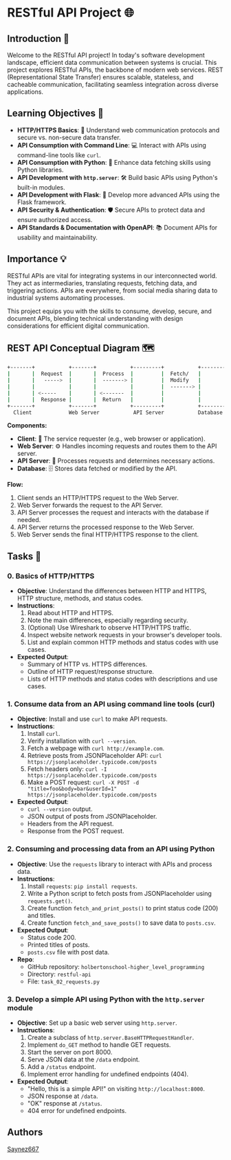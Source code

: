 # RESTful API Project 🌐

## Introduction 🚀

Welcome to the RESTful API project! In today's software development landscape, efficient data communication between systems is crucial. This project explores RESTful APIs, the backbone of modern web services. REST (Representational State Transfer) ensures scalable, stateless, and cacheable communication, facilitating seamless integration across diverse applications.

## Learning Objectives 🎯

*   **HTTP/HTTPS Basics**: 🔑 Understand web communication protocols and secure vs. non-secure data transfer.
*   **API Consumption with Command Line**: 💻 Interact with APIs using command-line tools like `curl`.
*   **API Consumption with Python**: 🐍 Enhance data fetching skills using Python libraries.
*   **API Development with `http.server`**: 🛠️ Build basic APIs using Python's built-in modules.
*   **API Development with Flask**: 🧪 Develop more advanced APIs using the Flask framework.
*   **API Security & Authentication**: 🛡️ Secure APIs to protect data and ensure authorized access.
*   **API Standards & Documentation with OpenAPI**: 📚 Document APIs for usability and maintainability.

## Importance 💡

RESTful APIs are vital for integrating systems in our interconnected world. They act as intermediaries, translating requests, fetching data, and triggering actions. APIs are everywhere, from social media sharing data to industrial systems automating processes.

This project equips you with the skills to consume, develop, secure, and document APIs, blending technical understanding with design considerations for efficient digital communication.

## REST API Conceptual Diagram 🗺️
```sh
+-------+           +-------+           +---------+           +---------+
|       |  Request  |       |  Process  |         |  Fetch/   |         |
|       |   ----->  |       |  -------> |         |  Modify   |         |
|       |           |       |           |         |  -------> |         |
|       | <-----    |       | <-------  |         |           |         |
|       |  Response |       |  Return   |         |           |         |
+-------+           +-------+           +---------+           +---------+
  Client            Web Server           API Server           Database
```

**Components:**

*   **Client**: 📱 The service requester (e.g., web browser or application).
*   **Web Server**: ⚙️ Handles incoming requests and routes them to the API server.
*   **API Server**: 🧠 Processes requests and determines necessary actions.
*   **Database**: 🗄️ Stores data fetched or modified by the API.

**Flow:**

1.  Client sends an HTTP/HTTPS request to the Web Server.
2.  Web Server forwards the request to the API Server.
3.  API Server processes the request and interacts with the database if needed.
4.  API Server returns the processed response to the Web Server.
5.  Web Server sends the final HTTP/HTTPS response to the client.

## Tasks 📝

### 0. Basics of HTTP/HTTPS

*   **Objective**: Understand the differences between HTTP and HTTPS, HTTP structure, methods, and status codes.
*   **Instructions**:
    1.  Read about HTTP and HTTPS.
    2.  Note the main differences, especially regarding security.
    3.  (Optional) Use Wireshark to observe HTTP/HTTPS traffic.
    4.  Inspect website network requests in your browser's developer tools.
    5.  List and explain common HTTP methods and status codes with use cases.
*   **Expected Output**:
    *   Summary of HTTP vs. HTTPS differences.
    *   Outline of HTTP request/response structure.
    *   Lists of HTTP methods and status codes with descriptions and use cases.

### 1. Consume data from an API using command line tools (curl)

*   **Objective**: Install and use `curl` to make API requests.
*   **Instructions**:
    1.  Install `curl`.
    2.  Verify installation with `curl --version`.
    3.  Fetch a webpage with `curl http://example.com`.
    4.  Retrieve posts from JSONPlaceholder API: `curl https://jsonplaceholder.typicode.com/posts`
    5.  Fetch headers only: `curl -I https://jsonplaceholder.typicode.com/posts`
    6.  Make a POST request: `curl -X POST -d "title=foo&body=bar&userId=1" https://jsonplaceholder.typicode.com/posts`
*   **Expected Output**:
    *   `curl --version` output.
    *   JSON output of posts from JSONPlaceholder.
    *   Headers from the API request.
    *   Response from the POST request.

### 2. Consuming and processing data from an API using Python

*   **Objective**: Use the `requests` library to interact with APIs and process data.
*   **Instructions**:
    1.  Install `requests`: `pip install requests`.
    2.  Write a Python script to fetch posts from JSONPlaceholder using `requests.get()`.
    3.  Create function `fetch_and_print_posts()` to print status code (200) and titles.
    4.  Create function `fetch_and_save_posts()` to save data to `posts.csv`.
*   **Expected Output**:
    *   Status code 200.
    *   Printed titles of posts.
    *   `posts.csv` file with post data.
*   **Repo**:
    *   GitHub repository: `holbertonschool-higher_level_programming`
    *   Directory: `restful-api`
    *   File: `task_02_requests.py`

### 3. Develop a simple API using Python with the `http.server` module

*   **Objective**: Set up a basic web server using `http.server`.
*   **Instructions**:
    1.  Create a subclass of `http.server.BaseHTTPRequestHandler`.
    2.  Implement `do_GET` method to handle GET requests.
    3.  Start the server on port 8000.
    4.  Serve JSON data at the `/data` endpoint.
    5.  Add a `/status` endpoint.
    6.  Implement error handling for undefined endpoints (404).
*   **Expected Output**:
    *   "Hello, this is a simple API!" on visiting `http://localhost:8000`.
    *   JSON response at `/data`.
    *   "OK" response at `/status`.
    *   404 error for undefined endpoints.

## Authors
[Saynez667](https://github.com/Saynez667)
